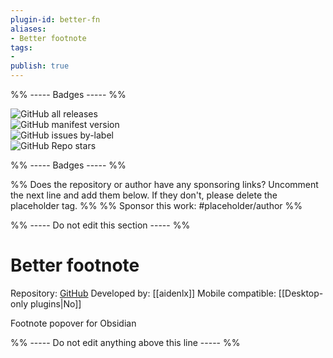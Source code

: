 ```yaml
---
plugin-id: better-fn
aliases:
- Better footnote
tags: 
- 
publish: true
---
```


%% ----- Badges ----- %%

![GitHub all releases](https://img.shields.io/github/downloads/aidenlx/better-fn/total?color=573E7A&logo=github&style=for-the-badge)   
![GitHub manifest version](https://img.shields.io/github/manifest-json/v/aidenlx/better-fn?color=573E7A&logo=github&style=for-the-badge)   
![GitHub issues by-label](https://img.shields.io/github/issues/aidenlx/better-fn/help%20wanted?color=573E7A&logo=github&style=for-the-badge)   
![GitHub Repo stars](https://img.shields.io/github/stars/aidenlx/better-fn?color=573E7A&logo=github&style=for-the-badge)

%% ----- Badges ----- %%

%% Does the repository or author have any sponsoring links? Uncomment the next line and add them below. If they don't, please delete the placeholder tag. %%
%% Sponsor this work: #placeholder/author %%

%% ----- Do not edit this section ----- %%

# Better footnote

Repository: [GitHub](https://github.com/aidenlx/better-fn)
Developed by: [[aidenlx]]
Mobile compatible: [[Desktop-only plugins|No]]

Footnote popover for Obsidian

%% ----- Do not edit anything above this line ----- %% 
